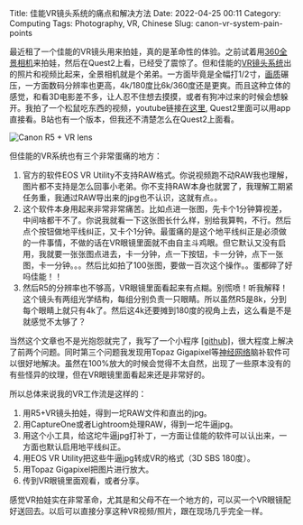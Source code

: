 Title: 佳能VR镜头系统的痛点和解决方法
Date: 2022-04-25 00:11
Category: Computing
Tags: Photography, VR, Chinese
Slug: canon-vr-system-pain-points

最近租了一个佳能的VR镜头用来拍娃，真的是革命性的体验。之前试着用[360全景相机](/images/my_vr_lens.jpg)来拍娃，然后在Quest2上看，已经受了震惊了。但和佳能的[VR镜头系统](/images/my_vr_lens.jpg)出的照片和视频比起来，全景相机就是个弟弟。一方面毕竟是全幅打1/2寸，[画质](/yage.ai/resolution-limit-of-135-system.html)碾压，一方面数码分辨率也更高，4k/180度比6k/360度还是更爽。而且这种立体的感觉，和看3D电影差不多，让人忍不住想去摸摸，或者有狗冲过来的时候会想躲开。我拍了一个松鼠吃东西的视频，youtube链接[在这里](https://www.youtube.com/watch?v=HhlxmclNLVk), Quest2里面可以用app直接看。B站也有一个版本，但我还不清楚怎么在Quest2上面看。

![Canon R5 + VR lens](/images/my_vr_lens.jpg)

但佳能的VR系统也有三个非常蛋痛的地方：

1. 官方的软件EOS VR Utility不支持RAW格式。你说视频跑不动RAW我也理解，图片都不支持是怎么回事小老弟。你不支持RAW本身也就罢了，我理解工期紧任务重，我通过RAW导出来的jpg也不认识，这就有点。。
2. 这个软件本身用起来非常非常痛苦。比如点进一张图，先卡个1分钟算视差，中间啥都干不了。你说我就看一下这张图长什么样，别给我算鸭，不行。然后点个按钮做地平线纠正，又卡个1分钟。最蛋痛的是这个地平线纠正是必须做的一件事情，不做的话在VR眼镜里面就不由自主斗鸡眼。但它默认又没有启用，我就要一张张图点进去，卡一分钟，点一下按钮，卡一分钟，点下一张图，卡一分钟。。。然后比如拍了100张图，要做一百次这个操作。。蛋都碎了好吗佳能！！
3. 然后R5的分辨率也不够高，VR眼镜里面看起来有点糊。别慌喷！听我解释！这个镜头有两组光学结构，每组分别负责一只眼睛。所以虽然R5是8k，分到每个眼睛上就只有4k了。然后这4k还要摊到180度的视角上去，这么看是不是就感觉不太够了？

当然这个文章也不是光抱怨就完了，我写了一个小程序 [[github]](https://github.com/grapeot/EOSVRUtilityUtility)，很大程度上解决了前两个问题。同时第三个问题我发现用Topaz Gigapixel等[神经网络](/yage.ai/ai-it-impact.html)脑补软件可以很好地解决。虽然在100%放大的时候会觉得不太自然，出现了一些原本没有的有些怪异的纹理，但在VR眼镜里面看起来还是非常好的。

所以总体来说我的VR工作流是这样的：

1. 用R5+VR镜头拍娃，得到一坨RAW文件和直出的jpg。
2. 用CaptureOne或者Lightroom处理RAW，得到一坨牛逼jpg。
3. 用这个小工具，给这坨牛逼jpg打补丁，一方面让佳能的软件可以认出来，一方面也默认启用地平线纠正。
4. 用EOS VR Utility把这些牛逼jpg转成VR的格式（3D SBS 180度）。
5. 用Topaz Gigapixel把图片进行放大。
6. 传到VR眼镜里面观看，或者分享。

感觉VR拍娃实在非常革命，尤其是和父母不在一个地方的，可以买一个VR眼镜配好送回去。以后可以直接分享这种VR视频/照片，跟在现场几乎完全一样。